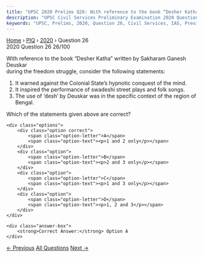 ```yaml
---
title: "UPSC 2020 Prelims Q26: With reference to the book “Desher Katha” written by Sakhara..."
description: "UPSC Civil Services Preliminary Examination 2020 Question 26 with options and answer"
keywords: "UPSC, Prelims, 2020, Question 26, Civil Services, IAS, Previous Year Questions"
---
```


<nav class="breadcrumb">
    <a href="../../">Home</a>
    <span>›</span>
    <a href="../">PIQ</a>
    <span>›</span>
    <a href="./">2020</a>
    <span>›</span>
    <span>Question 26</span>
</nav>

<div class="question-header">
    <div class="question-meta">
        <span class="year-badge">2020</span>
        <span class="question-number">Question 26</span>
        <span class="progress">26/100</span>
    </div>
    <div class="progress-bar">
        <div class="progress-fill" style="width: 26.0%"></div>
    </div>
</div>

<div class="question-content">
    <div class="question-text">
        <p>With reference to the book “Desher Katha” written by Sakharam Ganesh Deuskar<br />
during the freedom struggle, consider the following statements:</p>
<ol>
<li>It warned against the Colonial State’s hypnotic conquest of the mind.</li>
<li>It inspired the performance of swadeshi street plays and folk songs.</li>
<li>The use of ‘desh’ by Deuskar was in the specific context of the region of Bengal.</li>
</ol>
<p>Which of the statements given above are correct?</p>
    </div>
    
    <div class="options">
        <div class="option correct">
            <span class="option-letter">A</span>
            <span class="option-text"><p>1 and 2 only</p></span>
        </div>
        <div class="option">
            <span class="option-letter">B</span>
            <span class="option-text"><p>2 and 3 only</p></span>
        </div>
        <div class="option">
            <span class="option-letter">C</span>
            <span class="option-text"><p>1 and 3 only</p></span>
        </div>
        <div class="option">
            <span class="option-letter">D</span>
            <span class="option-text"><p>1, 2 and 3</p></span>
        </div>
    </div>

    <div class="answer-box">
        <strong>Correct Answer:</strong> Option A
    </div>
</div>

<div class="question-nav">
    <a href="../q025-which-of-the-following-phrases-defines-the-nature/" class="nav-btn prev">← Previous</a>
    <a href="../" class="nav-btn center">All Questions</a>
    <a href="../q027-the-gandhi-irwin-pact-included-which-of-the-follow/" class="nav-btn next">Next →</a>
</div>
